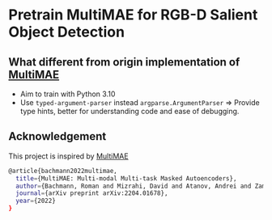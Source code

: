 # Pretrain MultiMAE for RGB-D Salient Object Detection

## What different from origin implementation of [MultiMAE](https://github.com/EPFL-VILAB/MultiMAE)

- Aim to train with Python 3.10
- Use `typed-argument-parser` instead `argparse.ArgumentParser` => Provide type hints, better for understanding code and ease of debugging.


## Acknowledgement

This project is inspired by [MultiMAE](https://github.com/EPFL-VILAB/MultiMAE)

```bash
@article{bachmann2022multimae,
  title={MultiMAE: Multi-modal Multi-task Masked Autoencoders},
  author={Bachmann, Roman and Mizrahi, David and Atanov, Andrei and Zamir, Amir},
  journal={arXiv preprint arXiv:2204.01678},
  year={2022}
}
```